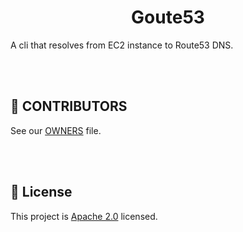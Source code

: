 <h1 align="center"> Goute53</h1> 
A cli that resolves from EC2 instance to Route53 DNS. 

&nbsp;  
&nbsp;  

## 👥 CONTRIBUTORS  
  
See our [OWNERS](https://github.com/beewee22/goute53/blob/master/AUTHORS) file.   
  
&nbsp;  
&nbsp;  
  
## 📄 License  

  
This project is [Apache 2.0](https://www.apache.org/licenses/LICENSE-2.0) licensed.